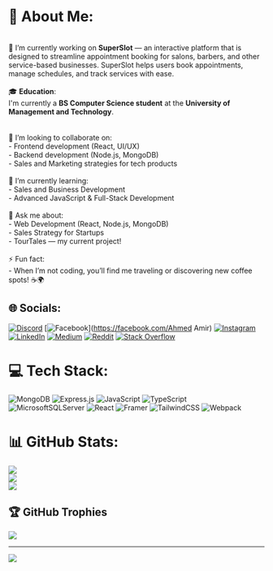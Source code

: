 # 💫 About Me:
<br>🔭 I’m currently working on **SuperSlot** — an interactive platform that is designed to streamline appointment booking for salons, barbers, and other service-based businesses. SuperSlot helps users book appointments, manage schedules, and track services with ease.<br><br>🎓 **Education**:  <br>I'm currently a **BS Computer Science student** at the **University of Management and Technology**.<br><br><br>👯 I’m looking to collaborate on:<br>- Frontend development (React, UI/UX)<br>- Backend development (Node.js, MongoDB)<br>- Sales and Marketing strategies for tech products<br><br>🌱 I’m currently learning:<br>- Sales and Business Development<br>- Advanced JavaScript & Full-Stack Development<br><br>💬 Ask me about:<br>- Web Development (React, Node.js, MongoDB)<br>- Sales Strategy for Startups<br>- TourTales — my current project!<br><br>⚡ Fun fact:<br>- When I’m not coding, you’ll find me traveling or discovering new coffee spots! ☕🌍<br>


## 🌐 Socials:
[![Discord](https://img.shields.io/badge/Discord-%237289DA.svg?logo=discord&logoColor=white)](https://discord.gg/reportisrael) [![Facebook](https://img.shields.io/badge/Facebook-%231877F2.svg?logo=Facebook&logoColor=white)](https://facebook.com/Ahmed Amir) [![Instagram](https://img.shields.io/badge/Instagram-%23E4405F.svg?logo=Instagram&logoColor=white)](https://instagram.com/ahmedansari10) [![LinkedIn](https://img.shields.io/badge/LinkedIn-%230077B5.svg?logo=linkedin&logoColor=white)](https://linkedin.com/in/ahmedamir604) [![Medium](https://img.shields.io/badge/Medium-12100E?logo=medium&logoColor=white)](https://medium.com/@ahmedamir604) [![Reddit](https://img.shields.io/badge/Reddit-%23FF4500.svg?logo=Reddit&logoColor=white)](https://reddit.com/user/ahmedaamir604) [![Stack Overflow](https://img.shields.io/badge/-Stackoverflow-FE7A16?logo=stack-overflow&logoColor=white)](https://stackoverflow.com/users/26458570) 

# 💻 Tech Stack:
![MongoDB](https://img.shields.io/badge/MongoDB-%234ea94b.svg?style=for-the-badge&logo=mongodb&logoColor=white) ![Express.js](https://img.shields.io/badge/express.js-%23404d59.svg?style=for-the-badge&logo=express&logoColor=%2361DAFB) ![JavaScript](https://img.shields.io/badge/javascript-%23323330.svg?style=for-the-badge&logo=javascript&logoColor=%23F7DF1E) ![TypeScript](https://img.shields.io/badge/typescript-%23007ACC.svg?style=for-the-badge&logo=typescript&logoColor=white) ![MicrosoftSQLServer](https://img.shields.io/badge/Microsoft%20SQL%20Server-CC2927?style=for-the-badge&logo=microsoft%20sql%20server&logoColor=white) ![React](https://img.shields.io/badge/react-%2320232a.svg?style=for-the-badge&logo=react&logoColor=%2361DAFB) ![Framer](https://img.shields.io/badge/Framer-black?style=for-the-badge&logo=framer&logoColor=blue) ![TailwindCSS](https://img.shields.io/badge/tailwindcss-%2338B2AC.svg?style=for-the-badge&logo=tailwind-css&logoColor=white) ![Webpack](https://img.shields.io/badge/webpack-%238DD6F9.svg?style=for-the-badge&logo=webpack&logoColor=black)
# 📊 GitHub Stats:
![](https://github-readme-stats.vercel.app/api?username=AhmedAmir604&theme=dark&hide_border=false&include_all_commits=false&count_private=false)<br/>
![](https://github-readme-streak-stats.herokuapp.com/?user=AhmedAmir604&theme=dark&hide_border=false)<br/>
![](https://github-readme-stats.vercel.app/api/top-langs/?username=AhmedAmir604&theme=dark&hide_border=false&include_all_commits=false&count_private=false&layout=compact)

## 🏆 GitHub Trophies
![](https://github-profile-trophy.vercel.app/?username=AhmedAmir604&theme=radical&no-frame=false&no-bg=false&margin-w=4)

---
[![](https://visitcount.itsvg.in/api?id=AhmedAmir604&icon=0&color=0)](https://visitcount.itsvg.in)

<!-- Proudly created with GPRM ( https://gprm.itsvg.in ) -->
